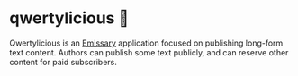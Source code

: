 # qwertylicious 👅

Qwertylicious is an [Emissary](https://emissary.dev) application focused on publishing long-form text content. Authors can publish some text publicly, and can reserve other content for paid subscribers.